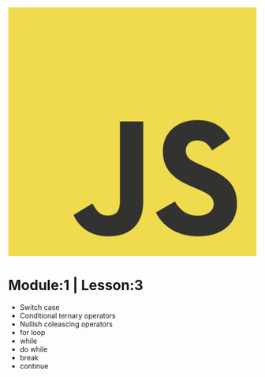![alt img](../JavaScript-logo.png)


## <h1>Module:1  |  Lesson:3</h1>

  - Switch case
  - Conditional ternary operators
  - Nullish coleascing operators
  - for loop
  - while
  - do while
  - break
  - continue
